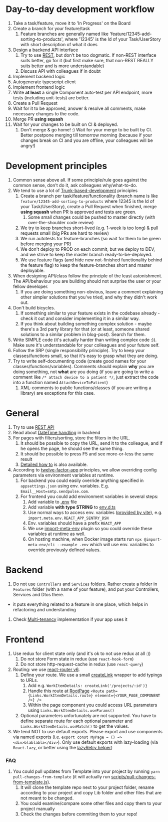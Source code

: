 
# Day-to-day development workflow
1. Take a task/feature, move it to 'In Progress' on the Board
2. Create a branch for your feature/task
   1. Feature branches are generally named like 'feature/12345-add-sorting-to-products', where '12345' is the Id of your Task/UserStory with short description of what it does
3. Design a backend API interface
   1. Try to use [REST](./REST.md), but don't be too dogmatic. If non-REST interface suits better, go for it (but first make sure, that non-REST REALLY suits better and is more understandable)
   2. Discuss API with colleagues if in doubt
4. Implement backend logic
5. Autogenerate typescript client
6. Implement frontend logic
7. Write **at least** a single Component auto-test per API endpoint, more tests (including unit-tests) are better.
8. Create a Pull Request
9. Wait for it to be approved, answer & resolve all comments, make necessary changes to the code.
10. Merge PR **using squash**
11. Wait for your changes to be built on CI & deployed.
    1. Don't merge & go home! :) Wait for your merge to be built by CI. Better postpone merging till tomorrow morning (because if your changes break on CI and you are offline, your colleagues will be angry!)


# Development principles
1. Common sense above all. If some principle/rule goes against the common sense, don't do it, ask colleagues why/what-to-do.
2. We tend to use a lot of [Trunk-based-development](https://trunkbaseddevelopment.com) principles
   1. Create a branch per task/feature/functionality (branch name is like `feature/12345-add-sorting-to-products` where 12345 is the Id of your Task/UserStory), create a Pull Request when finished, merge **using squash** when PR is approved and tests are green.
      1. Some small changes could be pushed to master directly (with over-the-shoulder code review)
   2. We try to keep branches short-lived (e.g. 1-week is too long) & pull requests small (big PRs are hard to review)
   3. We run autotests for feature-branches (so wait for them to be green before merging your PR)
   4. We don't deploy to PROD on each commit, but we deploy to DEV, and we strive to keep the master branch ready-to-be-deployed.
   5. We use feature flags (and hide new not-finished functionality behind the feature flag) to keep the feature-branches short and master deployable.
3. When designing API/class follow the principle of the least astonishment. The API/behaviour you are building should not surprise the user or your fellow developer.
   1. If you are doing something non-obvious, leave a comment explaining other simpler solutions that you've tried, and why they didn't work out.
4. Don't build bicycles.
   1. If something similar to your feature exists in the codebase already - check it out and consider implementing it in a similar way.
   2. If you think about building something complex solution - maybe there's a 3rd party library for that (or at least, someone shared solutions to a similar problem in blog-post). Search for them.
5. Write SIMPLE code (it's actually harder than writing complex code :)). Make sure it's understandable for your colleagues and your future self.
6. Follow the SRP (single responsibility principle). Try to keep your classes/functions small, so that it's easy to grasp what they are doing.
7. Try to write self-documenting code (create good names for your classes/functions/variables). Comments should explain **why** you are doing something, not **what** are you doing (if you are going to write a comment like `/* attach device to a patient */`, just extract the code into a function named `AttachDeviceToPatient`)
   1. XML-comments to public functions/classes (if you are writing a library) are exceptions for this case.

# General
1. Try to use [REST API](./REST.md)
2. Read about [DateTime handling](./DateTime-handling.md) in backend
3. For pages with filters/sorting, store the filters in the URL.
   1. It should be possible to copy the URL, send it to the colleague, and if he opens the page, he should see the same thing.
   2. It should be possible to press F5 and see more-or-less the same result
   3. [Detailed how to](./details/Filter-Sorting.md) is also available.
4. According to [twelve-factor-app](https://12factor.net/config) principles, we allow overriding config parameters via environment variables at runtime.
   1. For backend you could easily override anything specified in `appsettings.json` using env. variables. E.g. `Email__Host=smtp.sendpulse.com`.
   2. For frontend you could add environment variables in several steps:
      1. Add variable to [.env](../frontend/.env) file
      2. Add variable **with type STRING** to [env.d.ts](../frontend/types/env.d.ts)
      3. Use normal ways to access env. variables ([provided by vite](https://vitejs.dev/guide/env-and-mode.html#env-files)), e.g. `import.meta.env.REACT_APP_SENTRY_DSN`
      4. Env. variables should have a prefix `REACT_APP`
      5. We use [import-meta-env](https://github.com/iendeavor/import-meta-env) plugin so you could override these variables at runtime as well.
      6. On hosting machine, when Docker image starts run `npx @import-meta-env/cli --example .env` which will use env. variables to override previously defined values.

# Backend
1. Do not use `Controllers` and `Services` folders. Rather create a folder in `Features` folder (with a name of your feature), and put your Controllers, Services and Dtos there.
  - it puts everything related to a feature in one place, which helps in refactoring and understanding
1. Check [Multi-tenancy](details/MultiTenancy-EFIntegration.md) implementation if your app uses it

# Frontend
1. Use redux for client state only (and it's ok to not use redux at all :))
   1. Do not store Form state in redux (use `react-hook-form`)
   2. Do not store http-request-cache in redux (use `react-query`)
2. Routing: we use [react-router v6](https://reactrouter.com/docs/en/v6/).
   1. Define your route. We use a small [createLink](../frontend/src/application/constants/links.ts) wrapper to add typings to URLs.
      1. Add e.g. `WorkItemDetails: createLink('/projects/:id')}`
      2. Handle this route at [RootPage](../frontend/src/pages/authorized/RootPage.tsx) ```<Route path={Links.WorkItemDetails.route} element={<YOUR_PAGE_COMPONENT />} />```
      3. Within the page component you could access URL parameters using `Links.WorkItemDetails.useParams()`
   2. Optional parameters unfortunately are not supported. You have to define separate route for each optional parameter and `Links.WorkItemDetails.useMatch()` to get the values.
3. We tend NOT to use default exports. Please export and use components via named exports (i.e. `export const MyPage = () => <div>blablabla</div>`). Only use default exports with lazy-loading (via `React.lazy`, or better using the [lazyRetry helper](../frontend/src/helpers/retry-helper.tsx))

### FAQ
1. You could pull updates from Template into your project by running `yarn pull-changes-from-template` (it will actually run [scripts/pull-changes-from-template.js](../scripts/pull-template-changes.js)).
   1. It will clone the template repo next to your project folder, rename according to your project and copy Lib folder and other files that are not meant to be changed.
   2. You could examine/compare some other files and copy them to your project manually
   3. Check the changes before commiting them to your repo!
